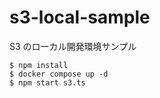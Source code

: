 # s3-local-sample

S3 のローカル開発環境サンプル

```
$ npm install
$ docker compose up -d
$ npm start s3.ts
```
